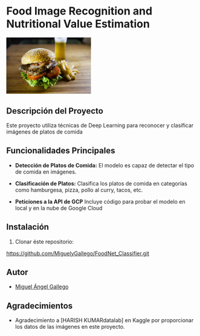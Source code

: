 # Food Image Recognition and Nutritional Value Estimation

<!-- ![Example Image](https://github.com/MiguelyGallego/FoodNet_Classifier/blob/main/example_images/burguer.jpg=224x)
![Ejemplo de imagen pequeña](https://github.com/tu-usuario/tu-repo/blob/main/ejemplo.png =300x) -->
<img src="https://github.com/MiguelyGallego/FoodNet_Classifier/blob/main/example_images/burguer.jpg" alt="Texto Example Image" width="224"/>
<!-- ![Example Image](https://github.com/MiguelyGallego/FoodNet_Classifier/blob/main/example_images/momos.jpg)
![Example Image](https://github.com/MiguelyGallego/FoodNet_Classifier/blob/main/example_images/butter_naan.jpg) -->

## Descripción del Proyecto

Este proyecto utiliza técnicas de Deep Learning para reconocer y clasificar imágenes de platos de comida

## Funcionalidades Principales

- **Detección de Platos de Comida:** El modelo es capaz de detectar el tipo de comida en imágenes.

- **Clasificación de Platos:** Clasifica los platos de comida en categorías como hamburgesa, pizza, pollo al curry, tacos, etc.

- **Peticiones a la API de GCP** Incluye código para probar el modelo en local y en la nube de Google Cloud

## Instalación

1. Clonar éste repositorio:

https://github.com/MiguelyGallego/FoodNet_Classifier.git


## Autor

- [Miguel Ángel Gallego](https://github.com/MiguelyGallego)

## Agradecimientos

- Agradecimiento a [HARISH KUMARdatalab] en Kaggle por proporcionar los datos de las imágenes en este proyecto.
